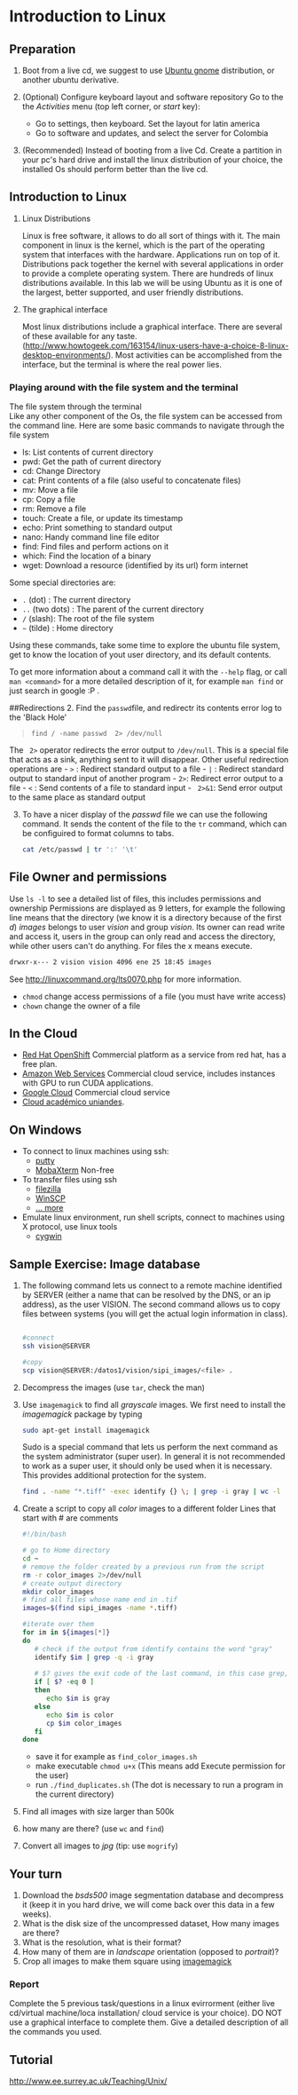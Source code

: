

# Introduction to Linux

## Preparation

1. Boot from a live cd, we suggest to use  [Ubuntu gnome](http://ubuntugnome.org/) distribution, or another ubuntu derivative.

2. (Optional) Configure keyboard layout and software repository
   Go to the the *Activities* menu (top left corner, or *start* key):
      -  Go to settings, then keyboard. Set the layout for latin america
      -  Go to software and updates, and select the server for Colombia
3. (Recommended) Instead of booting from a live Cd. Create a partition in your pc's hard drive and install the linux distribution of your choice, the installed Os should perform better than the live cd.

## Introduction to Linux

1. Linux Distributions

   Linux is free software, it allows to do all sort of things with it. The main component in linux is the kernel, which is the part of the operating system that interfaces with the hardware. Applications run on top of it. 
   Distributions pack together the kernel with several applications in order to provide a complete operating system. There are hundreds of linux distributions available. In
   this lab we will be using Ubuntu as it is one of the largest, better supported, and user friendly distributions.


2. The graphical interface

   Most linux distributions include a graphical interface. There are several of these available for any taste.
   (http://www.howtogeek.com/163154/linux-users-have-a-choice-8-linux-desktop-environments/).
   Most activities can be accomplished from the interface, but the terminal is where the real power lies.

### Playing around with the file system and the terminal
The file system through the terminal   
   Like any other component of the Os, the file system can be accessed from the command line. Here are some basic commands to navigate through the file system

   -  ls: List contents of current directory
   -  pwd: Get the path  of current directory
   -  cd: Change Directory
   -  cat: Print contents of a file (also useful to concatenate files)
   -  mv: Move a file
   -  cp: Copy a file
   -  rm: Remove a file
   -  touch: Create a file, or update its timestamp
   -  echo: Print something to standard output
   -  nano: Handy command line file editor
   -  find: Find files and perform actions on it
   -  which: Find the location of a binary
   - wget: Download a resource (identified by its url) form internet 

Some special directories are:
   - ``.`` (dot) : The current directory
   -  ``..`` (two dots) : The parent of the current directory
   -  ``/`` (slash): The root of the file system
   -  ``~`` (tilde) :  Home directory
      
Using these commands, take some time to explore the ubuntu file system, get to know  the location of yout user directory, and its default contents. 
   
To get more information about a command call it with the ``--help`` flag, or call ``man <command>`` for a more detailed description of it,
   for example ``man find`` or just search in google :P .


##Redirections
2. Find the ```passwd```file, and redirectr its contents error log to the 'Black Hole'
   >  ``find / -name passwd  2> /dev/null``

   The `` 2>`` operator redirects the error output to ``/dev/null``. This is a special file that acts as a sink,
   anything sent to it will disappear. Other useful redirection operations are
      -  `` > `` : Redirect standard output to a file
      -  `` | `` : Redirect standard output to standard input of another program
      -  `` 2> ``: Redirect error output to a file
      -  `` < `` : Send contents of a file to standard input
      -  `` 2>&1``: Send error output to the same place as standard output

3. To have a nicer display of the *passwd* file we can use the following command. It sends the content of the 
   file to the ``tr`` command, which can be configuired to format columns to tabs.

   ```bash
   cat /etc/passwd | tr ':' '\t'
   ```
   
## File Owner and permissions   
   Use ``ls -l`` to see a detailed list of files, this includes permissions and ownership
   Permissions are displayed as 9 letters, for example the following line means that the directory (we know it is a directory because of the first *d*) *images*
   belongs to user *vision* and group *vision*. Its owner can read write and access it, users in the group can only read and access the directory, while other users can't do anything. For files the x means execute. 
   ```bash
   drwxr-x--- 2 vision vision 4096 ene 25 18:45 images
   ```
   See http://linuxcommand.org/lts0070.php for more information.
   
   -  ``chmod`` change access permissions of a file (you must have write access)
   -  ``chown`` change the owner of a file

## In the Cloud

- [Red Hat OpenShift](https://www.openshift.com/pricing/plan-comparison.html) Commercial platform as a service from red hat, has a free plan.
- [Amazon Web Services](https://aws.amazon.com) Commercial cloud service, includes instances with GPU to run CUDA applications.
- [Google Cloud](cloud.google.com) Commercial cloud service
- [Cloud académico uniandes](https://cloud.uniandes.edu.co/). 

## On Windows

- To connect to linux machines using ssh:
   - [putty](http://www.chiark.greenend.org.uk/~sgtatham/putty/)
   - [MobaXterm](http://mobaxterm.mobatek.net/) Non-free
- To transfer files using ssh
   - [filezilla](https://filezilla-project.org/)
   - [WinSCP](https://winscp.net/eng/docs/free_ssh_client_for_windows)
   - [... more](http://www.thegeekstuff.com/2011/06/windows-sftp-scp-clients/)
- Emulate linux environment, run shell scripts, connect to machines using X protocol, use linux tools
   - [cygwin](https://www.cygwin.com/)


## Sample Exercise: Image database

1. The following command lets us connect to a remote machine identified by SERVER (either a name that can be resolved by the DNS, or an ip address), as the user VISION. The second command allows us to copy files between systems (you will get the actual login information in class).

   ```bash
   
   #connect
   ssh vision@SERVER
   
   #copy 
   scp vision@SERVER:/datos1/vision/sipi_images/<file> .
   ```
   
2.  Decompress the images (use ``tar``, check the man)
3.  Use  ``imagemagick`` to find all *grayscale* images. We first need to install the *imagemagick* package by typing

    ```bash
    sudo apt-get install imagemagick
    ```
    
    Sudo is a special command that lets us perform the next command as the system administrator
    (super user). In general it is not recommended to work as a super user, it should only be used 
    when it is necessary. This provides additional protection for the system.
    
    ```bash
    find . -name "*.tiff" -exec identify {} \; | grep -i gray | wc -l
    ```
    
4.  Create a script to copy all *color* images to a different folder
    Lines that start with # are comments
       
      ```bash
      #!/bin/bash
      
      # go to Home directory
      cd ~
      # remove the folder created by a previous run from the script
      rm -r color_images 2>/dev/null
      # create output directory
      mkdir color_images
      # find all files whose name end in .tif
      images=$(find sipi_images -name *.tiff)
      
      #iterate over them
      for im in ${images[*]}
      do
         # check if the output from identify contains the word "gray"
         identify $im | grep -q -i gray
         
         # $? gives the exit code of the last command, in this case grep, it will be zero if a match was found
         if [ $? -eq 0 ]
         then
            echo $im is gray
         else
            echo $im is color
            cp $im color_images
         fi
      done
      
      ```
      -  save it for example as ``find_color_images.sh``
      -  make executable ``chmod u+x`` (This means add Execute permission for the user)
      -  run ``./find_duplicates.sh`` (The dot is necessary to run a program in the current directory)
      
5.  Find all images with size larger than 500k
6.  how many are there? (use ``wc`` and ``find``)
   
7. Convert all images to *jpg* (tip: use ``mogrify``)


## Your turn

1. Download the *bsds500* image segmentation database and decompress it (keep it in you hard drive, we will come back over this data in a few weeks).
2. What is the disk size of the uncompressed dataset, How many images are there?
3. What is the resolution, what is their format?
4. How many of them are in *landscape* orientation (opposed to *portrait*)?
5. Crop all images to make them square using [imagemagick](http://www.imagemagick.org/script/index.php)

### Report
Complete the 5 previous task/questions in a linux evirrorment (either live cd/virtual machine/loca installation/ cloud service is your choice). DO NOT use a graphical interface to complete them. Give a detailed description of all the commands you used.

## Tutorial

http://www.ee.surrey.ac.uk/Teaching/Unix/ 


